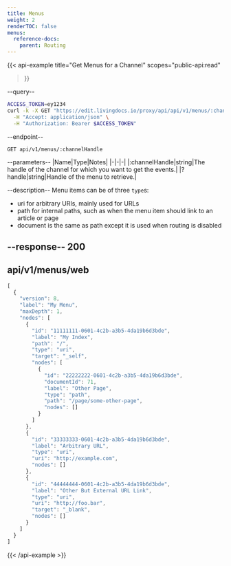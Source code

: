 ```yaml
---
title: Menus
weight: 2
renderTOC: false
menus:
  reference-docs:
    parent: Routing
---
```


{{< api-example
  title="Get Menus for a Channel"
  scopes="public-api:read"
>}}

--query--

```bash
ACCESS_TOKEN=ey1234
curl -k -X GET "https://edit.livingdocs.io/proxy/api/api/v1/menus/:channelHandle" \
  -H "Accept: application/json" \
  -H "Authorization: Bearer $ACCESS_TOKEN"
```

--endpoint--
```
GET api/v1/menus/:channelHandle
```

--parameters--
|Name|Type|Notes|
|-|-|-|
|:channelHandle|string|The handle of the channel for which you want to get the events.|
|?handle|string|Handle of the menu to retrieve.|

--description--
Menu items can be of three `type`s:

- uri for arbitrary URIs, mainly used for URLs
- path for internal paths, such as when the menu item should link to an article or page
- document is the same as path except it is used when routing is disabled

--response--
200
---
api/v1/menus/web
---
```js
[
  {
    "version": 8,
    "label": "My Menu",
    "maxDepth": 1,
    "nodes": [
      {
        "id": "11111111-0601-4c2b-a3b5-4da19b6d3bde",
        "label": "My Index",
        "path": "/",
        "type": "uri",
        "target": "_self",
        "nodes": [
          {
            "id": "22222222-0601-4c2b-a3b5-4da19b6d3bde",
            "documentId": 71,
            "label": "Other Page",
            "type": "path",
            "path": "/page/some-other-page",
            "nodes": []
          }
        ]
      },
      {
        "id": "33333333-0601-4c2b-a3b5-4da19b6d3bde",
        "label": "Arbitrary URL",
        "type": "uri",
        "uri": "http://example.com",
        "nodes": []
      },
      {
        "id": "44444444-0601-4c2b-a3b5-4da19b6d3bde",
        "label": "Other But External URL Link",
        "type": "uri",
        "uri": "http://foo.bar",
        "target": "_blank",
        "nodes": []
      }
    ]
  }
]
```

{{< /api-example >}}

